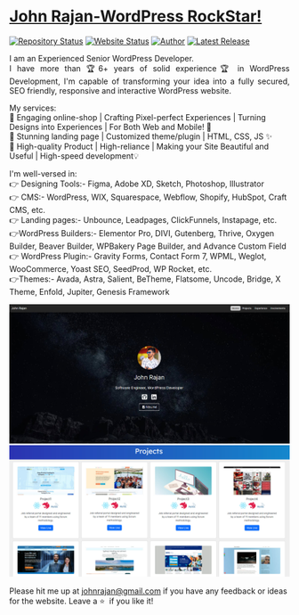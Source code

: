 # <a href="https://www.Wordpress-RockStar.com" target="_blank">John Rajan-WordPress RockStar!</a>

[![Repository Status](https://img.shields.io/badge/Repository%20Status-Maintained-dark%20green.svg)](https://github.com/johnrajan95908/)
[![Website Status](https://img.shields.io/badge/Website%20Status-Online-green)](https://wordpress-rockstar.vercel.app/)
[![Author](https://img.shields.io/badge/Author-John%20Rajan-blue.svg)](https://www.linkedin.com/in/johnrajan95908/)
[![Latest Release](https://img.shields.io/badge/Latest%20Release-3%20December%202023-yellow.svg)](https://github.com/johnrajan95908/)

 <p align="justify">
 I am an Experienced Senior WordPress Developer.<br> I have more than 🏆6+ years of solid experience🏆 in WordPress Development, 
I'm capable of transforming your idea into a fully secured, SEO friendly, responsive and interactive WordPress website.

My services:<br>
🚀  Engaging online-shop | Crafting Pixel-perfect Experiences | Turning Designs into Experiences |  For Both Web and Mobile! 🎨<br>
🎉  Stunning landing page | Customized theme/plugin | HTML, CSS, JS ✨<br>
🌟  High-quality Product | High-reliance | Making your Site Beautiful and Useful | High-speed development💡<br>

I'm well-versed in:<br>
👉 Designing Tools:- Figma, Adobe XD, Sketch, Photoshop, Illustrator<br>
👉 CMS:- WordPress, WIX, Squarespace, Webflow, Shopify, HubSpot, Craft CMS, etc.<br>
👉 Landing pages:- Unbounce, Leadpages, ClickFunnels, Instapage, etc.<br>
👉WordPress Builders:- Elementor Pro, DIVI, Gutenberg, Thrive, Oxygen Builder, Beaver Builder, WPBakery Page Builder, and Advance Custom Field<br>
👉 WordPress Plugin:- Gravity Forms, Contact Form 7, WPML, Weglot, WooCommerce, Yoast SEO, SeedProd, WP Rocket, etc.<br>
👉Themes:- Avada, Astra, Salient, BeTheme, Flatsome, Uncode, Bridge, X Theme, Enfold, Jupiter, Genesis Framework
 </p>

<p align="center">
  <img width="" height="" src="./intro (1).jpg">
  <img width="" height="" src="./intro (2).jpg">
</p>
</p>

Please hit me up at johnrajan@gmail.com if you have any feedback or ideas for the website. Leave a :star: &nbsp;if you like it!

